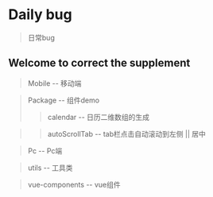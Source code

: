 # Daily bug

> 日常bug

## Welcome to correct the supplement

> Mobile -- 移动端

> Package -- 组件demo  
>> calendar -- 日历二维数组的生成

>> autoScrollTab -- tab栏点击自动滚动到左侧 || 居中

> Pc -- Pc端

> utils -- 工具类

> vue-components -- vue组件

